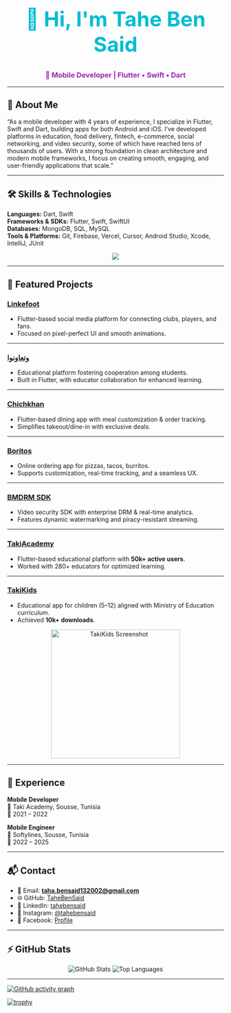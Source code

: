 <h1 align="center" style="font-size:48px; color:#00bcd4;">
  👋 Hi, I'm Tahe Ben Said
</h1>
<h3 align="center" style="color:#9c27b0;">
  🚀 Mobile Developer | Flutter • Swift • Dart
</h3>

---

## 🌟 About Me  

“As a mobile developer with 4 years of experience, I specialize in Flutter, Swift and Dart, building apps for both Android and iOS. I’ve developed platforms in education, food delivery, fintech, e-commerce, social networking, and video security, some of which have reached tens of thousands of users. With a strong foundation in clean architecture and modern mobile frameworks, I focus on creating smooth, engaging, and user-friendly applications that scale.”

---

## 🛠️ Skills & Technologies  

**Languages:** Dart, Swift  
**Frameworks & SDKs:** Flutter, Swift, SwiftUI  
**Databases:** MongoDB, SQL, MySQL  
**Tools & Platforms:** Git, Firebase, Vercel, Cursor, Android Studio, Xcode, IntelliJ, JUnit  

<p align="center">
  <img src="https://skillicons.dev/icons?i=dart,swift,flutter,SwiftUI,mongodb,mysql,firebase,git,vercel,androidstudio,Xcode,figma" />
</p>

---

## 📱 Featured Projects  

### [Linkefoot](https://play.google.com/store/apps/details?id=com.linkefoot.linkefootApp&hl=en)
- Flutter-based social media platform for connecting clubs, players, and fans.  
- Focused on pixel-perfect UI and smooth animations.  

---

### [وتعاونوا](https://play.google.com/store/apps/details?id=com.softylines.studenthelp)  
- Educational platform fostering cooperation among students.  
- Built in Flutter, with educator collaboration for enhanced learning.  

---

### [Chichkhan](https://play.google.com/store/apps/details?id=com.softylines.chichkhan)  
- Flutter-based dining app with meal customization & order tracking.  
- Simplifies takeout/dine-in with exclusive deals.  

---

### [Boritos](https://play.google.com/store/apps/details?id=com.digicoser.boritos)  
- Online ordering app for pizzas, tacos, burritos.  
- Supports customization, real-time tracking, and a seamless UX.  

---

### [BMDRM SDK](https://bmdrm.com/)  
- Video security SDK with enterprise DRM & real-time analytics.  
- Features dynamic watermarking and piracy-resistant streaming.  

---

### [TakiAcademy](https://play.google.com/store/apps/details?id=com.softylines.takiacademy&pli=1)  
- Flutter-based educational platform with **50k+ active users**.  
- Worked with 280+ educators for optimized learning.  

---

### [TakiKids](https://play.google.com/store/apps/details?id=com.takiacademy.takiacademykids&fbclid=iwar0k7yxggkdmihv9awawui-8wrde20n2ldolrzlod2mlz_68bltnbx0jogm)  
- Educational app for children (5–12) aligned with Ministry of Education curriculum.  
- Achieved **10k+ downloads**.  

<p align="center">
  <img src="./takikids2.webp" width="300" alt="TakiKids Screenshot"/>
</p>

---

## 💼 Experience  

**Mobile Developer**  
📍 Taki Academy, Sousse, Tunisia  
📅 2021 – 2022  

**Mobile Engineer**  
📍 Softylines, Sousse, Tunisia  
📅 2022 – 2025  

---

## 📬 Contact  

- 📧 Email: **taha.bensaid132002@gmail.com**  
- 🌐 GitHub: [TaheBenSaid](https://github.com/TaheBenSaid)  
- 💼 LinkedIn: [tahebensaid](https://www.linkedin.com/in/tahebensaid/)  
- 📸 Instagram: [@tahebensaid](https://www.instagram.com/tahebensaid/)  
- 📘 Facebook: [Profile](https://www.facebook.com/th.bn.s.yd.2025)  

---

## ⚡ GitHub Stats  

<p align="center">
  <img src="https://github-readme-stats.vercel.app/api?username=TaheBenSaid&show_icons=true&theme=tokyonight" alt="GitHub Stats" />
  <img src="https://github-readme-stats.vercel.app/api/top-langs/?username=TaheBenSaid&layout=compact&theme=tokyonight" alt="Top Languages" />
</p>

---

[![GitHub activity graph](https://github-readme-activity-graph.vercel.app/graph?username=TaheBenSaid&theme=tokyo-night)](https://github.com/ashutosh00710/github-readme-activity-graph)

[![trophy](https://github-profile-trophy.vercel.app/?username=TaheBenSaid&theme=radical)](https://github.com/ryo-ma/github-profile-trophy)
